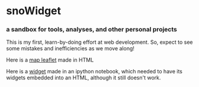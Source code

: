 # snoWidget
### a sandbox for tools, analyses, and other personal projects
This is my first, learn-by-doing effort at web development.
So, expect to see some mistakes and inefficiencies as we move along!

Here is a [map leaflet](leaflet_example.html)
made in HTML

Here is a [widget](math_widget.html) made in an ipython notebook, which 
needed to have its widgets embedded into an HTML, although it still 
doesn't work.

